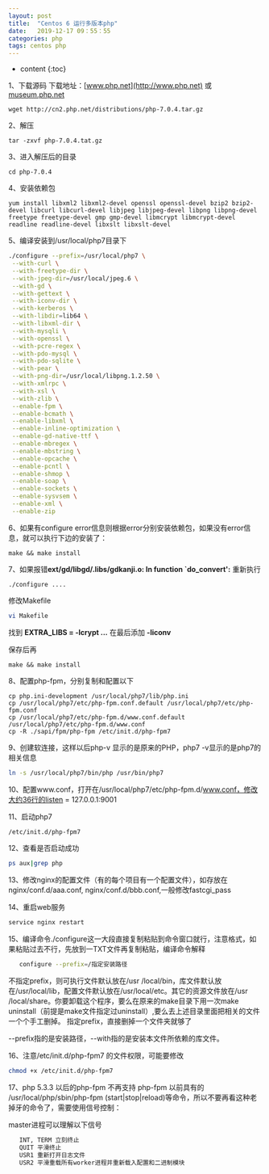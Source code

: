 ```yaml
---
layout: post
title:  "Centos 6 运行多版本php"
date:   2019-12-17 09：55：55
categories: php
tags: centos php
---
```


* content
{:toc}


1、下载源码
下载地址：[www.php.net](http://www.php.net)  或 [museum.php.net](http://museum.php.net)

```
wget http://cn2.php.net/distributions/php-7.0.4.tar.gz
```

2、解压
```
tar -zxvf php-7.0.4.tat.gz
```

3、进入解压后的目录
```
cd php-7.0.4
```

4、安装依赖包
```
yum install libxml2 libxml2-devel openssl openssl-devel bzip2 bzip2-devel libcurl libcurl-devel libjpeg libjpeg-devel libpng libpng-devel freetype freetype-devel gmp gmp-devel libmcrypt libmcrypt-devel readline readline-devel libxslt libxslt-devel

```

5、编译安装到/usr/local/php7目录下
```bash
./configure --prefix=/usr/local/php7 \
 --with-curl \
 --with-freetype-dir \
 --with-jpeg-dir=/usr/local/jpeg.6 \
 --with-gd \
 --with-gettext \
 --with-iconv-dir \
 --with-kerberos \
 --with-libdir=lib64 \
 --with-libxml-dir \
 --with-mysqli \
 --with-openssl \
 --with-pcre-regex \
 --with-pdo-mysql \
 --with-pdo-sqlite \
 --with-pear \
 --with-png-dir=/usr/local/libpng.1.2.50 \
 --with-xmlrpc \
 --with-xsl \
 --with-zlib \
 --enable-fpm \
 --enable-bcmath \
 --enable-libxml \
 --enable-inline-optimization \
 --enable-gd-native-ttf \
 --enable-mbregex \
 --enable-mbstring \
 --enable-opcache \
 --enable-pcntl \
 --enable-shmop \
 --enable-soap \
 --enable-sockets \
 --enable-sysvsem \
 --enable-xml \
 --enable-zip
```

6、如果有configure error信息则根据error分别安装依赖包，如果没有error信息，就可以执行下边的安装了：
```
make && make install
```


7、如果报错**ext/gd/libgd/.libs/gdkanji.o: In function `do_convert':** 重新执行
```
./configure ....
```
修改Makefile
```bash
vi Makefile
```
找到 **EXTRA_LIBS = -lcrypt ...** 在最后添加 **-liconv**

保存后再
```
make && make install
```


8、配置php-fpm，分别复制和配置以下
```
cp php.ini-development /usr/local/php7/lib/php.ini
cp /usr/local/php7/etc/php-fpm.conf.default /usr/local/php7/etc/php-fpm.conf
cp /usr/local/php7/etc/php-fpm.d/www.conf.default /usr/local/php7/etc/php-fpm.d/www.conf
cp -R ./sapi/fpm/php-fpm /etc/init.d/php-fpm7
 ```

9、创建软连接，这样以后php-v 显示的是原来的PHP，php7 -v显示的是php7的相关信息
```bash
ln -s /usr/local/php7/bin/php /usr/bin/php7

```

10、配置www.conf，打开在/usr/local/php7/etc/php-fpm.d/www.conf，修改大约36行的listen = 127.0.0.1:9001

11、启动php7
```bash
/etc/init.d/php-fpm7

```
12、查看是否启动成功
```bash
ps aux|grep php

```

13、修改nginx的配置文件（有的每个项目有一个配置文件），如存放在nginx/conf.d/aaa.conf,       nginx/conf.d/bbb.conf,一般修改fastcgi_pass


14、重启web服务
```bash
service nginx restart

```
15、编译命令./configure这一大段直接复制粘贴到命令窗口就行，注意格式，如果粘贴过去不行，先放到一TXT文件再复制粘贴，编译命令解释
```bash
   configure --prefix=/指定安装路径

```
   不指定prefix，则可执行文件默认放在/usr /local/bin，库文件默认放在/usr/local/lib，配置文件默认放在/usr/local/etc。其它的资源文件放在/usr /local/share。你要卸载这个程序，要么在原来的make目录下用一次make uninstall（前提是make文件指定过uninstall）,要么去上述目录里面把相关的文件一个个手工删掉。
   指定prefix，直接删掉一个文件夹就够了
   
   --prefix指的是安装路径，--with指的是安装本文件所依赖的库文件。
   
16、注意/etc/init.d/php-fpm7 的文件权限，可能要修改
```bash
chmod +x /etc/init.d/php-fpm7
```

17、php 5.3.3 以后的php-fpm 不再支持 php-fpm 以前具有的 /usr/local/php/sbin/php-fpm (start|stop|reload)等命令，所以不要再看这种老掉牙的命令了，需要使用信号控制：
   
   master进程可以理解以下信号
```bash
   INT, TERM 立刻终止
   QUIT 平滑终止
   USR1 重新打开日志文件
   USR2 平滑重载所有worker进程并重新载入配置和二进制模块
```

   
